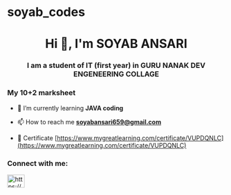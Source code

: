 # soyab_codes
<h1 align="center">Hi 👋, I'm SOYAB ANSARI</h1>
<h3 align="center">I am a student of IT (first year) in GURU NANAK DEV ENGENEERING COLLAGE</h3>
<h3 align="left">My 10+2 marksheet</h3>

- 🌱 I’m currently learning **JAVA coding**

- 📫 How to reach me **soyabansari659@gmail.com**

- 📄 Certificate [https://www.mygreatlearning.com/certificate/VUPDQNLC](https://www.mygreatlearning.com/certificate/VUPDQNLC)

<h3 align="left">Connect with me:</h3>
<p align="left">
<a href="https://linkedin.com/in/https://www.linkedin.com/in/soyab-ansari-746133319?utm_source=share&utm_campaign=share_via&utm_content=profile&utm_medium=android_app" target="blank"><img align="center" src="https://raw.githubusercontent.com/rahuldkjain/github-profile-readme-generator/master/src/images/icons/Social/linked-in-alt.svg" alt="https://www.linkedin.com/in/soyab-ansari-746133319?utm_source=share&utm_campaign=share_via&utm_content=profile&utm_medium=android_app" height="30" width="40" /></a>
</p>



